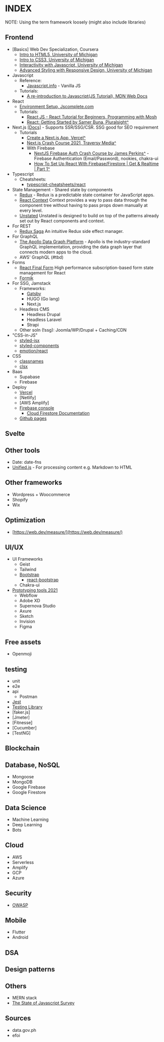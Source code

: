 # INDEX

NOTE: Using the term framework loosely (might also include libraries)

## Frontend
- [Basics] Web Dev Specialization, Coursera
  - [Intro to HTML5, University of Michigan](https://www.coursera.org/learn/html)
  - [Intro to CSS3, University of Michigan](https://www.coursera.org/learn/introcss)
  - [Interactivity with Javascript, University of Michigan](https://www.coursera.org/learn/javascript)
  - [Advanced Styling with Responsive Design, University of Michigan](https://www.coursera.org/learn/responsivedesign)
- Javascript
  - Reference:
    - [Javascript.info](https://javascript.info/) - Vanilla JS
  - Tutorials:
    - [A re-introduction to Javascript(JS Tutorial), MDN Web Docs](https://developer.mozilla.org/en-US/docs/Web/JavaScript/A_re-introduction_to_JavaScript)
- React
  - [Environment Setup, Jscomplete.com](https://jscomplete.com/reactful)
  - Tutorials:
    - [React JS - React Tutorial for Beginners, Programming with Mosh](https://www.youtube.com/watch?v=Ke90Tje7VS0)
    - [React: Getting Started by Samer Buna, Pluralsight^](https://www.pluralsight.com/courses/react-js-getting-started)
- Next.js [[Docs]](https://nextjs.org/docs) - Supports SSR/SSG/CSR. SSG good for SEO requirement
  - Tutorials
    - [Create a Next.js App, Vercel^](https://nextjs.org/learn/basics/create-nextjs-app)
    - [Next.js Crash Course 2021, Traversy Media^](https://www.youtube.com/watch?v=mTz0GXj8NN0)
    - With Firebase
      - [NextJS Firebase Auth Crash Course by James Perkins^](https://www.youtube.com/watch?v=qBGAdenirbs) - Firebase Authentication (Email/Password), nookies, chakra-ui
      - [How To Set Up React With Firebase/Firestore | Get & Realtime | Part 1^](https://www.youtube.com/watch?v=3ZEz-iposj8)
- Typescript
  - Cheatsheets:
    - [typescript-cheatsheets/react](https://github.com/typescript-cheatsheets/react)
- State Management - Shared state by components
  - [Redux](https://redux.js.org/) - Redux is a predictable state container for JavaScript apps.
  - [React Context](https://reactjs.org/docs/context.html) Context provides a way to pass data through the component tree without having to pass props down manually at every level.
  - [Unstated](https://github.com/jamiebuilds/unstated) Unstated is designed to build on top of the patterns already set out by React components and context.
- For REST
  - [Redux Saga](https://redux-saga.js.org/) An intuitive Redux side effect manager.
- For GraphQL
  - [The Apollo Data Graph Platform](https://www.apollographql.com/) - 
Apollo is the industry-standard GraphQL implementation, providing the data graph layer that connects modern apps to the cloud.
  - AWS' GraphQL (#tbd)
- Forms
  - [React Final Form](https://final-form.org/react/) High performance subscription-based form state management for React
  - [Formik](https://formik.org/docs/overview)
- For SSG, Jamstack
  - Frameworks:
    - [Gatsby](https://www.gatsbyjs.com/)
    - HUGO (Go lang)
    - Next.js
  - Headless CMS
    - Headless Drupal
    - Headless Laravel
    - Strapi
  - Other soln (!ssg): Joomla/WP/Drupal + Caching/CDN
- "CSS-in-JS"
  - [styled-jsx](https://github.com/vercel/styled-jsx)
  - [styled-components](https://styled-components.com/)
  - [emotion/react](npmjs.com/package/@emotion/react)
- CSS
  - [classnames](https://github.com/JedWatson/classnames)
  - [clsx](https://www.npmjs.com/package/clsx)
- Baas
  - Supabase
  - Firebase
- Deploy
  - [Vercel](https://vercel.com/)
  - [Netlify]
  - [AWS Amplify]
  - [Firebase console](https://console.firebase.google.com/)
    - [Cloud Firestore Documentation](https://firebase.google.com/docs/firestore)
  - [Github pages](https://pages.github.com/)

## Svelte

## Other tools
- Date: date-fns
- [Unified.js](https://unifiedjs.com/) - For processing content e.g. Markdown to HTML


## Other frameworks
- Wordpress + Woocommerce
- Shopify
- Wix

## Optimization
- [https://web.dev/measure/](https://web.dev/measure/)


## UI/UX
- UI Frameworks
  - Geist
  - Tailwind
  - [Bootstrap](https://getbootstrap.com/docs)
    - [react-bootstrap](https://react-bootstrap.netlify.app/)
  - Chakra-ui
- [Prototyping tools 2021](https://miro.com/app/board/o9J_kxk7mGU=/)
  - Webflow
  - Adobe XD
  - Supernova Studio
  - Axure
  - Sketch
  - Invision
  - Figma

## Free assets
- Openmoji

## testing
- unit
- e2e
- api
  - Postman
- [Jest](https://jestjs.io)
- [Testing Library](https://testing-library.com)
- [faker.js]
- [Jmeter]
- [Fitnesse]
- [Cucumber]
- [TestNG]

## Blockchain

## Database, NoSQL
- Mongoose
- MongoDB
- Google Firebase
- Google Firestore

## Data Science
- Machine Learning
- Deep Learning
- Bots

## Cloud 
- AWS
- Serverless
- Amplify
- GCP
- Azure

## Security
- [OWASP](https://owasp.org/www-project-top-ten/)


## Mobile
- Flutter
- Android

## DSA
## Design patterns

## Others
- MERN stack
- [The State of Javascript Survey](https://stateofjs.com/)

## Sources
- data.gov.ph
- efoi
